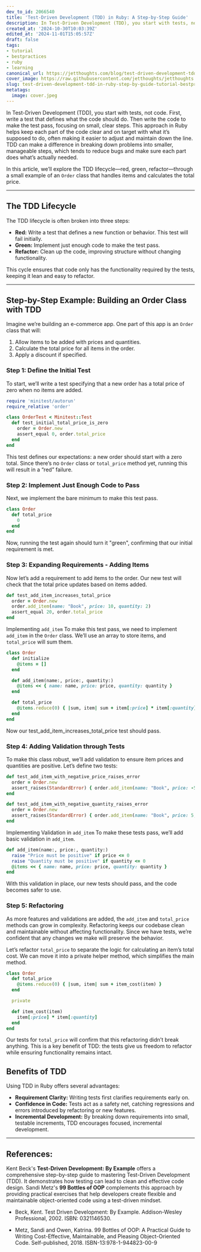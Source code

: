 ```yaml
---
dev_to_id: 2066540
title: 'Test-Driven Development (TDD) in Ruby: A Step-by-Step Guide'
description: In Test-Driven Development (TDD), you start with tests, not code. First, write a test that defines...
created_at: '2024-10-30T10:03:39Z'
edited_at: '2024-11-01T15:05:57Z'
draft: false
tags:
- tutorial
- bestpractices
- ruby
- learning
canonical_url: https://jetthoughts.com/blog/test-driven-development-tdd-in-ruby-step-by-guide-tutorial-bestpractices/
cover_image: https://raw.githubusercontent.com/jetthoughts/jetthoughts.github.io/master/content/blog/test-driven-development-tdd-in-ruby-step-by-guide-tutorial-bestpractices/cover.jpeg
slug: test-driven-development-tdd-in-ruby-step-by-guide-tutorial-bestpractices
metatags:
  image: cover.jpeg
---
```

In Test-Driven Development (TDD), you start with tests, not code. First, write a test that defines what the code should do. Then write the code to make the test pass, focusing on small, clear steps. This approach in Ruby helps keep each part of the code clear and on target with what it’s supposed to do, often making it easier to adjust and maintain down the line. TDD can make a difference in breaking down problems into smaller, manageable steps, which tends to reduce bugs and make sure each part does what’s actually needed.

In this article, we’ll explore the TDD lifecycle—red, green, refactor—through a small example of an `Order` class that handles items and calculates the total price.

---

## The TDD Lifecycle
The TDD lifecycle is often broken into three steps:

- **Red:** Write a test that defines a new function or behavior. This test will fail initially.
- **Green:** Implement just enough code to make the test pass.
- **Refactor:** Clean up the code, improving structure without changing functionality.

This cycle ensures that code only has the functionality required by the tests, keeping it lean and easy to refactor.

---

## Step-by-Step Example: Building an Order Class with TDD
Imagine we’re building an e-commerce app. One part of this app is an `Order` class that will:

1. Allow items to be added with prices and quantities.
2. Calculate the total price for all items in the order.
3. Apply a discount if specified.

### Step 1: Define the Initial Test
To start, we’ll write a test specifying that a new order has a total price of zero when no items are added.

```ruby
require 'minitest/autorun'
require_relative 'order'

class OrderTest < Minitest::Test
  def test_initial_total_price_is_zero
    order = Order.new
    assert_equal 0, order.total_price
  end
end
```
This test defines our expectations: a new order should start with a zero total. Since there’s no `Order` class or `total_price` method yet, running this will result in a “red” failure.

### Step 2: Implement Just Enough Code to Pass
Next, we implement the bare minimum to make this test pass.

```ruby
class Order
  def total_price
    0
  end
end
```
Now, running the test again should turn it "green", confirming that our initial requirement is met.

### Step 3: Expanding Requirements - Adding Items
Now let’s add a requirement to add items to the order. Our new test will check that the total price updates based on items added.

```ruby
def test_add_item_increases_total_price
  order = Order.new
  order.add_item(name: "Book", price: 10, quantity: 2)
  assert_equal 20, order.total_price
end
```
Implementing `add_item`
To make this test pass, we need to implement `add_item` in the `Order` class. We’ll use an array to store items, and `total_price` will sum them.

```ruby
class Order
  def initialize
    @items = []
  end

  def add_item(name:, price:, quantity:)
    @items << { name: name, price: price, quantity: quantity }
  end

  def total_price
    @items.reduce(0) { |sum, item| sum + item[:price] * item[:quantity] }
  end
end
```
Now our test_add_item_increases_total_price test should pass.

### Step 4: Adding Validation through Tests
To make this class robust, we’ll add validation to ensure item prices and quantities are positive. Let’s define two tests:

```ruby
def test_add_item_with_negative_price_raises_error
  order = Order.new
  assert_raises(StandardError) { order.add_item(name: "Book", price: -5, quantity: 1) }
end

def test_add_item_with_negative_quantity_raises_error
  order = Order.new
  assert_raises(StandardError) { order.add_item(name: "Book", price: 5, quantity: -1) }
end
```
Implementing Validation in `add_item`
To make these tests pass, we’ll add basic validation in `add_item`.

```ruby
def add_item(name:, price:, quantity:)
  raise "Price must be positive" if price <= 0
  raise "Quantity must be positive" if quantity <= 0
  @items << { name: name, price: price, quantity: quantity }
end
```
With this validation in place, our new tests should pass, and the code becomes safer to use.

### Step 5: Refactoring
As more features and validations are added, the `add_item` and `total_price` methods can grow in complexity. Refactoring keeps our codebase clean and maintainable without affecting functionality. Since we have tests, we’re confident that any changes we make will preserve the behavior.

Let’s refactor `total_price` to separate the logic for calculating an item’s total cost. We can move it into a private helper method, which simplifies the main method.

```ruby
class Order
  def total_price
    @items.reduce(0) { |sum, item| sum + item_cost(item) }
  end

  private

  def item_cost(item)
    item[:price] * item[:quantity]
  end
end
```
Our tests for `total_price` will confirm that this refactoring didn’t break anything. This is a key benefit of TDD: the tests give us freedom to refactor while ensuring functionality remains intact.

## Benefits of TDD
Using TDD in Ruby offers several advantages:

- **Requirement Clarity:** Writing tests first clarifies requirements early on.
- **Confidence in Code:** Tests act as a safety net, catching regressions and errors introduced by refactoring or new features.
- **Incremental Development:** By breaking down requirements into small, testable increments, TDD encourages focused, incremental development.

---
## References:

Kent Beck's **Test-Driven Development: By Example** offers a comprehensive step-by-step guide to mastering Test-Driven Development (TDD). It demonstrates how testing can lead to clean and effective code design. Sandi Metz's **99 Bottles of OOP** complements this approach by providing practical exercises that help developers create flexible and maintainable object-oriented code using a test-driven mindset.

- Beck, Kent. Test Driven Development: By Example. Addison-Wesley Professional, 2002. ISBN: 0321146530.

- Metz, Sandi and Owen, Katrina. 99 Bottles of OOP: A Practical Guide to Writing Cost-Effective, Maintainable, and Pleasing Object-Oriented Code. Self-published, 2018. ISBN-13:978-1-944823-00-9